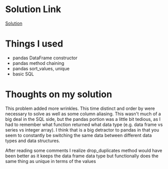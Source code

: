 # Solution Link
[Solution](https://leetcode.com/problems/article-views-i/editorial/)

# Things I used

- pandas DataFrame constructor
- pandas method chaining
- pandas sort_values, unique
- basic SQL

# Thoughts on my solution

This problem added more wrinkles.  This time distinct and order by were necessary to solve as well as some column aliasing.  This wasn't much of a big deal in the SQL side, but the pandas portion was a little bit tedious, as I had to remember what function returned what data type (e.g. data frame vs series vs integer array).  I think that is a big detractor to pandas in that you seem to constantly be switching the same data between different data types and data structures.

After reading some comments I realize drop_duplicates method would have been better as it keeps the data frame data type but functionally does the same thing as unique in terms of the values